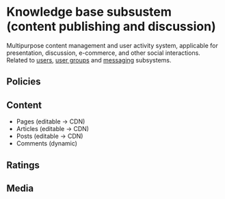 # Knowledge base subsustem (content publishing and discussion)

Multipurpose content management and user activity system, applicable for presentation, discussion, e-commerce, and other social interactions. Related to [users](Users.md), [user groups](UserGroups.md) and [messaging](Messaging.md) subsystems.

## Policies

## Content

- Pages (editable -> CDN)
- Articles (editable -> CDN)
- Posts (editable -> CDN)
- Comments (dynamic)

## Ratings


## Media